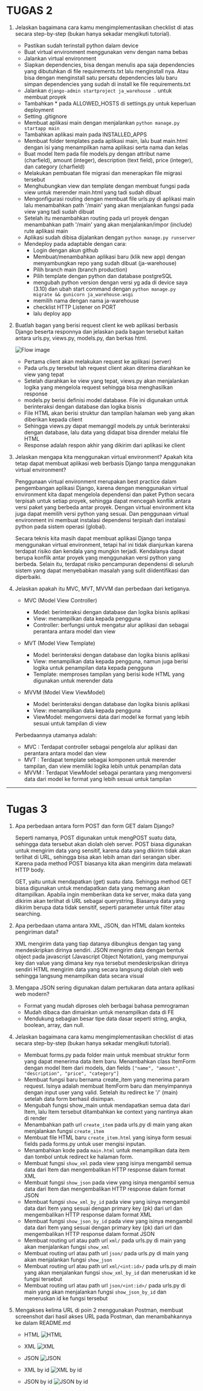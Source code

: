 # TUGAS 2

1.  Jelaskan bagaimana cara kamu mengimplementasikan checklist di atas secara step-by-step (bukan hanya sekadar mengikuti tutorial).

    -   Pastikan sudah terinstall python dalam device
    -   Buat virtual environment menggunakan venv dengan nama bebas
    -   Jalankan virtual environment
    -   Siapkan dependencies, bisa dengan menulis apa saja dependencies yang dibutuhkan di file requirements.txt lalu menginstall nya. Atau bisa dengan menginstall satu persatu dependencies lalu baru simpan dependencies yang sudah di install ke file requirements.txt
    -   Jalankan `django-admin startproject ja_warehouse .` untuk membuat proyek
    -   Tambahkan \* pada ALLOWED_HOSTS di settings.py untuk keperluan deployment
    -   Setting .gitignore
    -   Membuat aplikasi main dengan menjalankan `python manage.py startapp main`
    -   Tambahkan aplikasi main pada INSTALLED_APPS
    -   Membuat folder templates pada aplikasi main, lalu buat main.html dengan isi yang menampilkan nama aplikasi serta nama dan kelas
    -   Buat model Item pada file models.py dengan attribut name (charfield), amount (integer), description (text field), price (integer), dan category (charfield)
    -   Melakukan pembuatan file migrasi dan menerapkan file migrasi tersebut
    -   Menghubungkan view dan template dengan membuat fungsi pada view untuk merender main.html yang tadi sudah dibuat
    -   Mengonfigurasi routing dengan membuat file urls.py di aplikasi main lalu menambahkan path '/main' yang akan menjalankan fungsi pada view yang tadi sudah dibuat
    -   Setelah itu menambahkan routing pada url proyek dengan menambahkan path '/main' yang akan menjalankan/impor (include) rute aplikasi main
    -   Aplikasi sudah dibisa dijalankan dengan `python manage.py runserver`
    -   Mendeploy pada adaptable dengan cara:
        -   Login dengan akun github
        -   Membuat/menambahkan aplikasi baru (klik new app) dengan menyambungkan repo yang sudah dibuat (ja-warehouse)
        -   Pilih branch main (branch production)
        -   Pilih template dengan python dan database postgreSQL
        -   mengubah python version dengan versi yg ada di device saya (3.10) dan ubah start command dengan `python manage.py migrate && gunicorn ja_warehouse.wsgi`
        -   memilih nama dengan nama ja-warehouse
        -   checklist HTTP Listener on PORT
        -   lalu deploy app

2.  Buatlah bagan yang berisi request client ke web aplikasi berbasis Django beserta responnya dan jelaskan pada bagan tersebut kaitan antara urls.py, views.py, models.py, dan berkas html.

    ![Flow image](public/images/flow.png)

    -   Pertama client akan melakukan request ke aplikasi (server)
    -   Pada urls.py tersebut lah request client akan diterima diarahkan ke view yang tepat
    -   Setelah diarahkan ke view yang tepat, views.py akan menjalankan logika yang mengelola request sehingga bisa menghasilkan response
    -   models.py berisi definisi model database. File ini digunakan untuk berinteraksi dengan database dan logika bisnis
    -   File HTML akan berisi struktur dan tampilan halaman web yang akan diberikan kepada client
    -   Sehingga views.py dapat memanggil models.py untuk berinteraksi dengan database, lalu data yang didapat bisa dirender melalui file HTML
    -   Response adalah respon akhir yang dikirim dari aplikasi ke client

3.  Jelaskan mengapa kita menggunakan virtual environment? Apakah kita tetap dapat membuat aplikasi web berbasis Django tanpa menggunakan virtual environment?

    Penggunaan virtual environment merupakan best practice dalam pengembangan aplikasi Django, karena dengan menggunakan virtual environment kita dapat mengelola dependensi dan paket Python secara terpisah untuk setiap proyek, sehingga dapat mencegah konflik antara versi paket yang berbeda antar proyek. Dengan virtual environment kita juga dapat memilih versi python yang sesuai. Dan penggunaan virtual environment ini membuat instalasi dependensi terpisah dari instalasi python pada sistem operasi (global).

    Secara teknis kita masih dapat membuat aplikasi Django tanpa menggunakan virtual environment, tetapi hal ini tidak dianjurkan karena terdapat risiko dan kendala yang mungkin terjadi. Kendalanya dapat berupa konflik antar proyek yang menggunakan versi python yang berbeda. Selain itu, terdapat risiko pencampuran dependensi di seluruh sistem yang dapat menyebabkan masalah yang sulit diidentifikasi dan diperbaiki.

4.  Jelaskan apakah itu MVC, MVT, MVVM dan perbedaan dari ketiganya.

    -   MVC (Model View Controller)

        -   Model: berinteraksi dengan database dan logika bisnis aplikasi
        -   View: menampilkan data kepada pengguna
        -   Controller: berfungsi untuk mengatur alur aplikasi dan sebagai perantara antara model dan view

    -   MVT (Model View Template)

        -   Model: berinteraksi dengan database dan logika bisnis aplikasi
        -   View: menampilkan data kepada pengguna, namun juga berisi logika untuk penampilan data kepada pengguna
        -   Template: memproses tampilan yang berisi kode HTML yang digunakan untuk merender data

    -   MVVM (Model View ViewModel)

        -   Model: berinteraksi dengan database dan logika bisnis aplikasi
        -   View: menampilkan data kepada pengguna
        -   ViewModel: mengonversi data dari model ke format yang lebih sesuai untuk tampilan di view

    Perbedaannya utamanya adalah:

    -   MVC : Terdapat controller sebagai pengelola alur aplikasi dan perantara antara model dan view
    -   MVT : Terdapat template sebagai komponen untuk merender tampilan, dan view memiliki logika lebih untuk penampilan data
    -   MVVM : Terdapat ViewModel sebagai perantara yang mengonversi data dari model ke format yang lebih sesuai untuk tampilan

---

# Tugas 3

1.  Apa perbedaan antara form POST dan form GET dalam Django?

    Seperti namanya, POST digunakan untuk mengPOST suatu data, sehingga data tersebut akan diolah oleh server. POST biasa digunakan untuk mengirim data yang sensitif, karena data yang dikirim tidak akan terlihat di URL, sehingga bisa akan lebih aman dari serangan siber. Karena pada method POST biasanya kita akan mengirim data melawati HTTP body.

    GET, yaitu untuk mendapatkan (get) suatu data. Sehingga method GET biasa digunakan untuk mendapatkan data yang memang akan ditampilkan. Apabila ingin memberikan data ke server, maka data yang dikirim akan terlihat di URL sebagai querystring. Biasanya data yang dikirim berupa data tidak sensitif, seperti parameter untuk filter atau searching.

2.  Apa perbedaan utama antara XML, JSON, dan HTML dalam konteks pengiriman data?

    XML mengirim data yang tiap datanya dibungkus dengan tag yang mendeskripkan dirinya sendiri.
    JSON mengirim data dengan bentuk object pada javascript (Javascript Object Notation), yang mempunyai key dan value yang dimana key nya tersebut mendeskripsikan dirinya sendiri
    HTML mengirim data yang secara langsung diolah oleh web sehingga langsung menampilkan data secara visual

3.  Mengapa JSON sering digunakan dalam pertukaran data antara aplikasi web modern?

    -   Format yang mudah diproses oleh berbagai bahasa pemrograman
    -   Mudah dibaca dan dimainkan untuk menampilkan data di FE
    -   Mendukung sebagian besar tipe data dasar seperti string, angka, boolean, array, dan null.

4.  Jelaskan bagaimana cara kamu mengimplementasikan checklist di atas secara step-by-step (bukan hanya sekadar mengikuti tutorial).

    -   Membuat forms.py pada folder main untuk membuat struktur form yang dapat menerima data item baru. Menambahkan class ItemForm dengan model Item dari models, dan fields `["name", "amount", "description", "price", "category"]`
    -   Membuat fungsi baru bernama create_item yang menerima param request. Isinya adalah membuat ItemForm baru dan menyimpannya dengan input user yang valid. Setelah itu redirect ke '/' (main) setelah data form berhasil disimpan.
    -   Mengubah fungsi show_main untuk mendapatkan semua data dari Item, lalu Item tersebut ditambahkan ke context yang nantinya akan di render
    -   Menambahkan path url `create_item` pada urls.py di main yang akan menjalankan fungsi `create_item`
    -   Membuat file HTML baru `create_item.html` yang isinya form sesuai fields pada forms.py untuk user mengisi inputan.
    -   Menambahkan kode pada `main.html` untuk menampilkan data item dan tombol untuk redirect ke halaman form.
    -   Membuat fungsi `show_xml` pada view yang isinya mengambil semua data dari Item dan mengembalikan HTTP response dalam format XML
    -   Membuat fungsi `show_json` pada view yang isinya mengambil semua data dari Item dan mengembalikan HTTP response dalam format JSON
    -   Membuat fungsi `show_xml_by_id` pada view yang isinya mengambil data dari Item yang sesuai dengan primary key (pk) dari url dan mengembalikan HTTP response dalam format XML
    -   Membuat fungsi `show_json_by_id` pada view yang isinya mengambil data dari Item yang sesuai dengan primary key (pk) dari url dan mengembalikan HTTP response dalam format JSON
    -   Membuat routing url atau path url `xml/` pada urls.py di main yang akan menjalankan fungsi `show_xml`
    -   Membuat routing url atau path url `json/` pada urls.py di main yang akan menjalankan fungsi `show_json`
    -   Membuat routing url atau path url `xml/<int:id>/` pada urls.py di main yang akan menjalankan fungsi `show_xml_by_id` dan meneruskan id ke fungsi tersebut
    -   Membuat routing url atau path url `json/<int:id>/` pada urls.py di main yang akan menjalankan fungsi `show_json_by_id` dan meneruskan id ke fungsi tersebut

5.  Mengakses kelima URL di poin 2 menggunakan Postman, membuat screenshot dari hasil akses URL pada Postman, dan menambahkannya ke dalam README.md

    -   HTML
        ![HTML](public/images/html.png)

    -   XML
        ![XML](public/images/xml.png)

    -   JSON
        ![JSON](public/images/json.png)

    -   XML by id
        ![XML by id](public/images/xml-by-id.png)

    -   JSON by id
        ![JSON by id](public/images/json-by-id.png)
